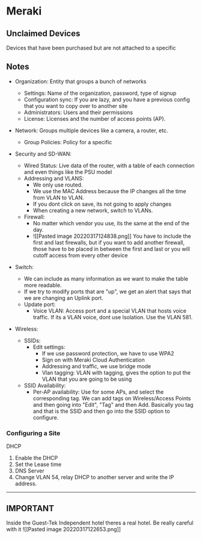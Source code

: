 # Meraki
## Unclaimed Devices
Devices that have been purchased but are not attached to a specific 

## Notes
- Organization: Entity that groups a bunch of networks
	- Settings: Name of the organization, password, type of signup
	- Configuration sync: If you are lazy, and you have a previous config that you want to copy over to another site
	- Administrators: Users and their permissions
	- License: Licenses and the number of access points (AP).
- Network: Groups multiple devices like a camera, a router, etc.
	- Group Policies: Policy for a specific 
- Security and SD-WAN:
	- Wired Status: Live data of the router, with a table of each connection and even things like the PSU model
	- Addressing and VLANS: 
		- We only use routed. 
		- We use the MAC Address because the IP changes all the time from VLAN to VLAN. 
		- If you dont click on save, its not going to apply changes
		- When creating a new network, switch to VLANs.
	- Firewall: 
		- No matter which vendor you use, its the same at the end of the day.
		- ![[Pasted image 20220317124838.png]] You have to include the first and last firewalls, but if you want to add another firewall, those have to be placed in between the first and last or you will cutoff access from every other device
- Switch:
	- We can include as many information as we want to make the table more readable.
	- If we try to modify ports that are "up", we get an alert that says that we are changing an Uplink port.
	- Update port: 
		- Voice VLAN: Access port and a special VLAN that hosts voice traffic. If its a VLAN voice, dont use Isolation. Use the VLAN 581.

- Wireless:
	- SSIDs: 
		- Edit settings:
			- If we use password protection, we have to use WPA2
			- Sign on with Meraki Cloud Authentication
			- Addressing and traffic, we use bridge mode
			- Vlan tagging: VLAN with tagging, gives the option to put the VLAN that you are going to be using
	- SSID Availability:
		- Per-AP availability: Use for some APs, and select the corresponding tag. We can add tags on Wireless/Access Points and then going into "Edit", "Tag" and then Add. Basically you tag and that is the SSID and then go into the SSID option to configure.

### Configuring a Site

DHCP
1. Enable the DHCP
2. Set the Lease time
3. DNS Server
4. Change VLAN 54, relay DHCP to another server and write the IP address.

------

## IMPORTANT
Inside the Guest-Tek Independent hotel theres a real hotel. Be really careful with it
![[Pasted image 20220317122653.png]]

